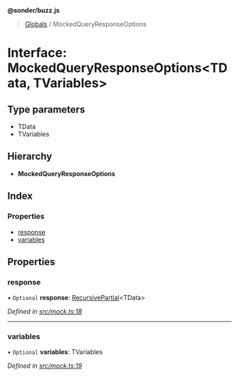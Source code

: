 **@sonder/buzz.js**

> [Globals](../README.md) / MockedQueryResponseOptions

# Interface: MockedQueryResponseOptions\<**TData, TVariables**>

## Type parameters

- TData
- TVariables

## Hierarchy

- **MockedQueryResponseOptions**

## Index

### Properties

- [response](mockedqueryresponseoptions.md#response)
- [variables](mockedqueryresponseoptions.md#variables)

## Properties

### response

• `Optional` **response**: [RecursivePartial](../README.md#recursivepartial)\<TData>

_Defined in [src/mock.ts:18](https://github.com/Flatbook/buzz.js/blob/70f8e7c/src/mock.ts#L18)_

---

### variables

• `Optional` **variables**: TVariables

_Defined in [src/mock.ts:19](https://github.com/Flatbook/buzz.js/blob/70f8e7c/src/mock.ts#L19)_
